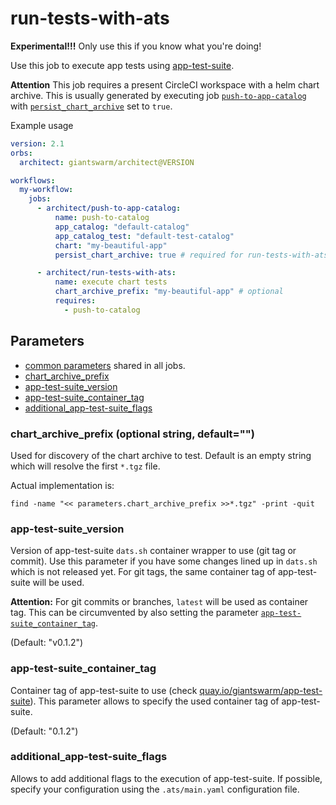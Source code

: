 # run-tests-with-ats

**Experimental!!!** Only use this if you know what you're doing!

Use this job to execute app tests using [app-test-suite](https://github.com/giantswarm/app-test-suite).

**Attention** This job requires a present CircleCI workspace with a helm chart archive.
This is usually generated by executing job [`push-to-app-catalog`](./push-to-app-catalog.md) with [`persist_chart_archive`](./push-to-app-catalog.md#persist_chart_archive-boolean-defaultfalse) set to `true`.

Example usage

```yaml
version: 2.1
orbs:
  architect: giantswarm/architect@VERSION

workflows:
  my-workflow:
    jobs:
      - architect/push-to-app-catalog:
          name: push-to-catalog
          app_catalog: "default-catalog"
          app_catalog_test: "default-test-catalog"
          chart: "my-beautiful-app"
          persist_chart_archive: true # required for run-tests-with-ats

      - architect/run-tests-with-ats:
          name: execute chart tests
          chart_archive_prefix: "my-beautiful-app" # optional
          requires:
            - push-to-catalog
```

## Parameters

- [common parameters](common.md#parameters) shared in all jobs.
- [chart_archive_prefix](#chart_archive_prefix-optional-string-default)
- [app-test-suite_version](#app-test-suite_version)
- [app-test-suite_container_tag](#app-test-suite_container_tag)
- [additional_app-test-suite_flags](#additional_app-test-suite_flags)

### chart_archive_prefix (optional string, default="")

Used for discovery of the chart archive to test. Default is an empty string which will resolve the first `*.tgz` file.

Actual implementation is:

```
find -name "<< parameters.chart_archive_prefix >>*.tgz" -print -quit
```

### app-test-suite_version

Version of app-test-suite `dats.sh` container wrapper to use (git tag or commit).
Use this parameter if you have some changes lined up in `dats.sh` which is not released yet.
For git tags, the same container tag of app-test-suite will be used.

**Attention:** For git commits or branches, `latest` will be used as container tag.
This can be circumvented by also setting the parameter [`app-test-suite_container_tag`](#app-test-suite_container_tag).

(Default: "v0.1.2")

### app-test-suite_container_tag

Container tag of app-test-suite to use (check [quay.io/giantswarm/app-test-suite](https://quay.io/giantswarm/app-test-suite)).
This parameter allows to specify the used container tag of app-test-suite.

(Default: "0.1.2")

### additional_app-test-suite_flags

Allows to add additional flags to the execution of app-test-suite.
If possible, specify your configuration using the `.ats/main.yaml` configuration file.
